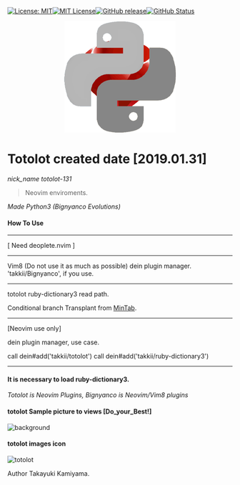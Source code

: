 [![License: MIT](https://img.shields.io/badge/License-MIT-yellow.svg)](https://opensource.org/licenses/MIT)[![MIT License](http://img.shields.io/badge/license-MIT-blue.svg?style=flat)](LICENSE)[![GitHub release](https://img.shields.io/github/release/takkii/totolot.svg?style=flat)](GitHub)[![GitHub Status](https://img.shields.io/github/last-commit/takkii/totolot.svg?style=flat)](GitHub)

<div align="center"><img src="https://github.com/takkii/Bignyanco/blob/master/images/python_ruby.gif" alt="Python¤ÈRuby" title="logo"></div>

# Totolot created date [2019.01.31]

*nick_name totolot-131*

>Neovim enviroments.

*Made Python3 (Bignyanco Evolutions)*

#### How To Use

--------------------------------------------------------------------

[ Need deoplete.nvim ]

--------------------------------------------------------------------

Vim8 (Do not use it as much as possible) dein plugin manager.
'takkii/Bignyanco', if you use.

--------------------------------------------------------------------

totolot ruby-dictionary3 read path.

Conditional branch Transplant from [MinTab](https://github.com/takkii/MinTab).

--------------------------------------------------------------------

[Neovim use only]

dein plugin manager,
use case.

  call dein#add('takkii/totolot')
  call dein#add('takkii/ruby-dictionary3')

--------------------------------------------------------------------

#### It is necessary to load ruby-dictionary3.

*Totolot is Neovim Plugins, Bignyanco is Neovim/Vim8 plugins*

#### totolot Sample picture to views [Do_your_Best!]

![background](https://github.com/takkii/totolot/blob/master/images/background.gif)

#### totolot images icon

![totolot](https://github.com/takkii/totolot/blob/master/images/totolot.gif)

Author Takayuki Kamiyama.
